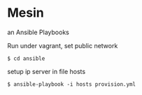 Mesin
=====

an Ansible Playbooks

Run under vagrant, set public network

```
$ cd ansible
```
setup ip server in file hosts

```  
$ ansible-playbook -i hosts provision.yml
```